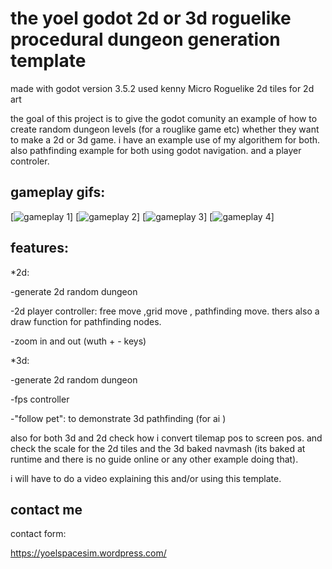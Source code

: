 # the yoel godot 2d or 3d roguelike procedural dungeon generation template

made with godot version 3.5.2
used kenny Micro Roguelike 2d tiles for 2d art

the goal of this project is to give the godot comunity an example of how to create
random dungeon levels (for a rouglike game etc) whether they want to make a 2d or 3d game.
i have an example use of my algorithem for both.
also pathfinding example for both using godot navigation.
and a player controler.




## gameplay gifs:
[![gameplay 1](]https://github.com/yoel123/yoel-godot-2d-or-3d-roguelike-procedural-dungeon-generation-template/1.gif)]
[![gameplay 2](]https://github.com/yoel123/yoel-godot-2d-or-3d-roguelike-procedural-dungeon-generation-template/2.gif)]
[![gameplay 3](]https://github.com/yoel123/yoel-godot-2d-or-3d-roguelike-procedural-dungeon-generation-template/3.gif)]
[![gameplay 4](]https://github.com/yoel123/yoel-godot-2d-or-3d-roguelike-procedural-dungeon-generation-template/4.gif)]

## features: 
*2d:

-generate 2d random dungeon 

-2d player controller: free move ,grid move , pathfinding move.
thers also a draw function for pathfinding nodes.

-zoom in and out (wuth + - keys)

*3d:

-generate 2d random dungeon 

-fps controller

-"follow pet": to demonstrate 3d pathfinding (for ai )

also for both 3d and 2d check how i convert tilemap pos to screen pos.
and check the scale for the 2d tiles and the 3d baked navmash (its baked at runtime and there is no guide online or any other example doing that).

i will have to do a video explaining this and/or using this template.

## contact me

contact form:

https://yoelspacesim.wordpress.com/

